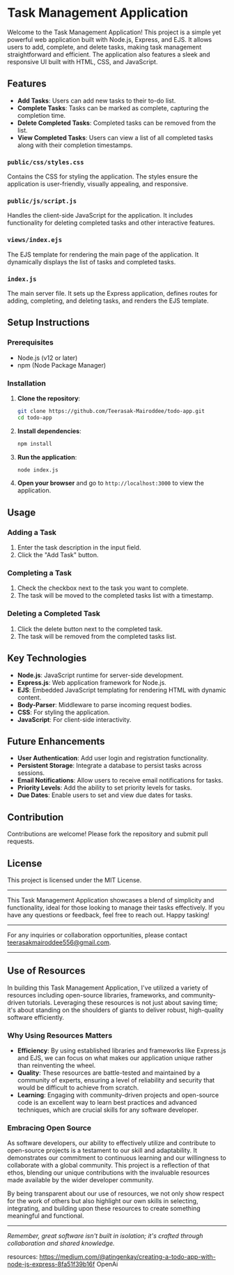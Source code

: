 # Task Management Application

Welcome to the Task Management Application! This project is a simple yet powerful web application built with Node.js, Express, and EJS. It allows users to add, complete, and delete tasks, making task management straightforward and efficient. The application also features a sleek and responsive UI built with HTML, CSS, and JavaScript.

## Features

- **Add Tasks**: Users can add new tasks to their to-do list.
- **Complete Tasks**: Tasks can be marked as complete, capturing the completion time.
- **Delete Completed Tasks**: Completed tasks can be removed from the list.
- **View Completed Tasks**: Users can view a list of all completed tasks along with their completion timestamps.

### `public/css/styles.css`

Contains the CSS for styling the application. The styles ensure the application is user-friendly, visually appealing, and responsive.

### `public/js/script.js`

Handles the client-side JavaScript for the application. It includes functionality for deleting completed tasks and other interactive features.

### `views/index.ejs`

The EJS template for rendering the main page of the application. It dynamically displays the list of tasks and completed tasks.

### `index.js`

The main server file. It sets up the Express application, defines routes for adding, completing, and deleting tasks, and renders the EJS template.

## Setup Instructions

### Prerequisites

- Node.js (v12 or later)
- npm (Node Package Manager)

### Installation

1. **Clone the repository**:

    ```bash
    git clone https://github.com/Teerasak-Mairoddee/todo-app.git
    cd todo-app
    ```

2. **Install dependencies**:

    ```bash
    npm install
    ```

3. **Run the application**:

    ```bash
    node index.js
    ```

4. **Open your browser** and go to `http://localhost:3000` to view the application.

## Usage

### Adding a Task

1. Enter the task description in the input field.
2. Click the "Add Task" button.

### Completing a Task

1. Check the checkbox next to the task you want to complete.
2. The task will be moved to the completed tasks list with a timestamp.

### Deleting a Completed Task

1. Click the delete button next to the completed task.
2. The task will be removed from the completed tasks list.

## Key Technologies

- **Node.js**: JavaScript runtime for server-side development.
- **Express.js**: Web application framework for Node.js.
- **EJS**: Embedded JavaScript templating for rendering HTML with dynamic content.
- **Body-Parser**: Middleware to parse incoming request bodies.
- **CSS**: For styling the application.
- **JavaScript**: For client-side interactivity.

## Future Enhancements

- **User Authentication**: Add user login and registration functionality.
- **Persistent Storage**: Integrate a database to persist tasks across sessions.
- **Email Notifications**: Allow users to receive email notifications for tasks.
- **Priority Levels**: Add the ability to set priority levels for tasks.
- **Due Dates**: Enable users to set and view due dates for tasks.

## Contribution

Contributions are welcome! Please fork the repository and submit pull requests.

## License

This project is licensed under the MIT License.

---

This Task Management Application showcases a blend of simplicity and functionality, ideal for those looking to manage their tasks effectively. If you have any questions or feedback, feel free to reach out. Happy tasking!

---

For any inquiries or collaboration opportunities, please contact teerasakmairoddee556@gmail.com.

---

## Use of Resources

In building this Task Management Application, I've utilized a variety of resources including open-source libraries, frameworks, and community-driven tutorials. Leveraging these resources is not just about saving time; it's about standing on the shoulders of giants to deliver robust, high-quality software efficiently.

### Why Using Resources Matters

- **Efficiency**: By using established libraries and frameworks like Express.js and EJS, we can focus on what makes our application unique rather than reinventing the wheel.
- **Quality**: These resources are battle-tested and maintained by a community of experts, ensuring a level of reliability and security that would be difficult to achieve from scratch.
- **Learning**: Engaging with community-driven projects and open-source code is an excellent way to learn best practices and advanced techniques, which are crucial skills for any software developer.

### Embracing Open Source

As software developers, our ability to effectively utilize and contribute to open-source projects is a testament to our skill and adaptability. It demonstrates our commitment to continuous learning and our willingness to collaborate with a global community. This project is a reflection of that ethos, blending our unique contributions with the invaluable resources made available by the wider developer community.

By being transparent about our use of resources, we not only show respect for the work of others but also highlight our own skills in selecting, integrating, and building upon these resources to create something meaningful and functional.

---

*Remember, great software isn't built in isolation; it's crafted through collaboration and shared knowledge.*


resources:
https://medium.com/@atingenkay/creating-a-todo-app-with-node-js-express-8fa51f39b16f
OpenAi
